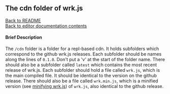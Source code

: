 ## The cdn folder of wrk.js

[Back to README](/README.md)  
[Back to editor documentation contents](MAIN.md)

#### Brief Description
The ```/cdn``` folder is a folder for a repl-based cdn. It holds subfolders which correspond to the github wrk.js releases. Each subfolder should be names along the lines of ```0.1.0```. Don't put a 'v' at the start of the folder name. There should also be a subfolder called `latest` which contains the most recent release of wrk.js. Each subfolder should hold a file called ```wrk.js```, which is the main compiled file. It should be identical to the version on the github release. There should also be a file called ```wrk.min.js```, which is a minified version (see [minifying wrk.js](minifying.md)) of ```wrk.js```, also identical to the github release.